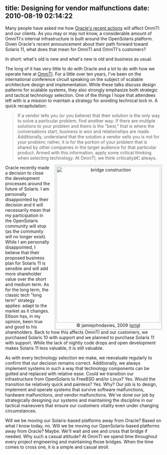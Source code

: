 title: Designing for vendor malfunctions
date: 2010-08-19 02:14:22
---

<p>Many people have asked me how <a href="http://www.channelregister.co.uk/2010/08/13/opensolaris_is_dead/">Oracle's recent actions</a> will affect OmniTI and our clients.  As you may or may not know, a considerable amount of OmniTI's internal infrastructure is built around the OpenSolaris platform.  Given Oracle's recent announcement about their path forward toward Solaris 11, what does that mean for OmniTI and OmniTI's customers?</p>  <p>In short: what's old is new and what's new is old and business as usual.</p>  <p>The long of it has very little to do with Oracle and a lot to do with how we operate here at <a href="http://omniti.com">OmniTI</a>. For a little over ten years, I've been on the international conference circuit speaking on the subject of scalable architecture design and implementation.  While these talks discuss design patterns for scalable systems, they also strongly emphasize both strategic and tactical technology selection.  One of the things I hope that attendees left with is a mission to maintain a strategy for avoiding technical lock in.  A quick recapitulation:</p>  <blockquote> <p> If a vendor tells you (or you believe) that their solution is the only way to solve a particular problem, find another way.  If there are multiple solutions to your problem and theirs is the "best," that is where the conversations start, business is won and relationships are made. Additionally, understand that the solution a vendor sells you is not for <em>your</em> problem; rather, it is for the portion of your problem that is shared by other companies in the target audience for that particular product. Armed with this information, apply some critical thinking when selecting technology. At OmniTI, we think criticallyâ€¦ always. </p> </blockquote>  <div style="float:right; text-align:center; margin-left: 1em; padding:4px; border: 1px solid #aaa;"> <img src="http://farm4.static.flickr.com/3573/3512855593_122994b8c6.jpg" width="334" height="500" alt="bridge construction" /><br /> &copy; jamiejohndavies, 2009 (<a href="http://www.flickr.com/photos/jamiejohn/3512855593/">orig</a>) </div>  <p>Oracle recently made a decision to close the development processes around the future of Solaris.  I am personally disappointed by their decision and it will necessarily mean that my participation in the OpenSolaris community will stop (as the community will no longer exist). While I am personally disappointed, I believe that their proposed business plan for Solaris 11 is sensible and will add more shareholder value over the short and medium term. As for the long term, the classic tech "long term" strategy applies: adapt to the market as it changes.  Ellison has, in my opinion, been true and good to his shareholders.  Back to how this affects OmniTI and our customers, we purchased Solaris 10 with support and we planned to purchase Solaris 11 with support.  While the lack of nightly code drops and open development makes Solaris 11 less valuable, it is still valuable.</p>  <p>As with every technology selection we make, we reevaluate regularly to confirm that our decision remains correct.  Additionally, we always implement systems in such a way that technology components can be gutted and replaced with relative ease.  Could we transition our infrastructure from OpenSolaris to FreeBSD and/or Linux? Yes. Would the transition be relatively quick and painless? Yes. Why? Our job is to design, implement and operate systems that survive software malfunctions, hardware malfunctions, <em>and</em> vendor malfunctions. We've done our job by strategically designing our systems and maintaining the discipline in our tactical maneuvers that ensure our customers vitality even under changing circumstances.</p>  <p>Will we be moving our Solaris-based platforms away from Oracle? Based on what I know today, no. Will we be moving our OpenSolaris-based platforms away from Oracle? Maybe. We'll wait and see and cross that bridge if needed. Why such a casual attitude? At OmniTI we spend time throughout every project engineering and maintaining those bridges.  When the time comes to cross one, it is a simple and casual stroll.</p>
